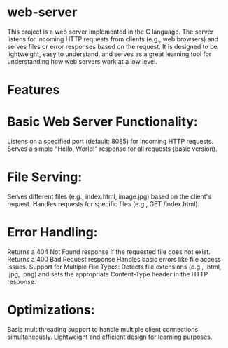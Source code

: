 # web-server
This project is a web server implemented in the C language. The server listens for incoming HTTP requests from clients (e.g., web browsers) and serves files or error responses based on the request. It is designed to be lightweight, easy to understand, and serves as a great learning tool for understanding how web servers work at a low level.

# Features

# Basic Web Server Functionality:
Listens on a specified port (default: 8085) for incoming HTTP requests.
Serves a simple "Hello, World!" response for all requests (basic version).
# File Serving:
Serves different files (e.g., index.html, image.jpg) based on the client's request.
Handles requests for specific files (e.g., GET /index.html).
# Error Handling:
Returns a 404 Not Found response if the requested file does not exist.
Returns a 400 Bad Request response 
Handles basic errors like file access issues.
Support for Multiple File Types:
Detects file extensions (e.g., .html, .jpg, .png) and sets the appropriate Content-Type header in the HTTP response.
# Optimizations:
Basic multithreading support to handle multiple client connections simultaneously.
Lightweight and efficient design for learning purposes.

